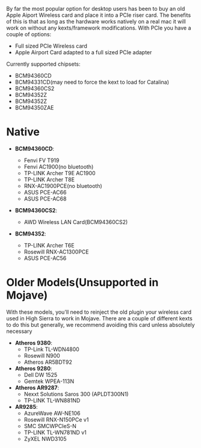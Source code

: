 By far the most popular option for desktop users has been to buy an old Apple Aiport Wireless card and place it into a PCIe riser card. The benefits of this is that as long as the hardware works natively on a real mac it will work on without any kexts/framework modifications. With PCIe you have a couple of options:

* Full sized PCIe Wireless card
* Apple Airport Card adapted to a full sized PCIe adapter

Currently supported chipsets:

* BCM94360CD
* BCM94331CD\(may need to force the kext to load for Catalina\)
* BCM94360CS2
* BCM94352Z
* BCM94352Z
* BCM94350ZAE

# Native

* **BCM94360CD**:

   * Fenvi FV T919
   * Fenvi AC1900\(no bluetooth\)
   * TP-LINK Archer T9E AC1900
   * TP-LINK Archer T8E
   * RNX-AC1900PCE\(no bluetooth\)
   * ASUS PCE-AC66
   * ASUS PCE-AC68

* **BCM94360CS2**:

   * AWD Wireless LAN Card\(BCM94360CS2\)

* **BCM94352**:

   * TP-LINK Archer T6E
   * Rosewill RNX-AC1300PCE
   * ASUS PCE-AC56


# Older Models(Unsupported in Mojave)

With these models, you'll need to reinject the old plugin your wireless card used in High Sierra to work in Mojave. There are a couple of different kexts to do this but generally, we recommend avoiding this card unless absolutely necessary

* **Atheros 9380**:
   * TP-Link TL-WDN4800
   * Rosewill N900
   * Atheros AR5BDT92
* **Atheros 9280**:
   * Dell DW 1525
   * Gemtek WPEA-113N
* **Atheros AR9287**:
   * Nexxt Solutions Saros 300 (APLDT300N1)
   * TP-LINK TL-WN881ND
* **AR9285**:
   * AzureWave AW-NE106
   * Rosewill RNX-N150PCe v1
   * SMC SMCWPCIeS-N
   * TP-LINK TL-WN781ND v1
   * ZyXEL NWD3105

